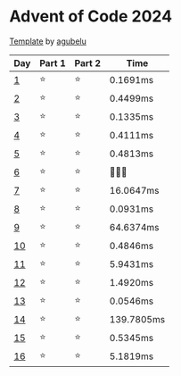 # Advent of Code 2024

[Template](https://github.com/agubelu/AoC-rust-template) by [agubelu](https://github.com/agubelu)

| Day | Part 1 | Part 2 | Time |
| --- | ------ | ------ | ---- |
| [1](https://adventofcode.com/2024/day/1) | ⭐ | ⭐ | 0.1691ms |
| [2](https://adventofcode.com/2024/day/2) | ⭐ | ⭐ | 0.4499ms |
| [3](https://adventofcode.com/2024/day/3) | ⭐ | ⭐ | 0.1335ms |
| [4](https://adventofcode.com/2024/day/4) | ⭐ | ⭐ | 0.4111ms |
| [5](https://adventofcode.com/2024/day/5) | ⭐ | ⭐ | 0.4813ms |
| [6](https://adventofcode.com/2024/day/6) | ⭐ | ⭐ | 🤡🤡🤡 |
| [7](https://adventofcode.com/2024/day/7) | ⭐ | ⭐ | 16.0647ms |
| [8](https://adventofcode.com/2024/day/8) | ⭐ | ⭐ | 0.0931ms |
| [9](https://adventofcode.com/2024/day/9) | ⭐ | ⭐ | 64.6374ms |
| [10](https://adventofcode.com/2024/day/10) | ⭐ | ⭐ | 0.4846ms |
| [11](https://adventofcode.com/2024/day/11) | ⭐ | ⭐ | 5.9431ms |
| [12](https://adventofcode.com/2024/day/12) | ⭐ | ⭐ | 1.4920ms |
| [13](https://adventofcode.com/2024/day/13) | ⭐ | ⭐ | 0.0546ms |
| [14](https://adventofcode.com/2024/day/14) | ⭐ | ⭐ | 139.7805ms |
| [15](https://adventofcode.com/2024/day/15) | ⭐ | ⭐ | 0.5345ms |
| [16](https://adventofcode.com/2024/day/16) | ⭐ | ⭐ | 5.1819ms |
